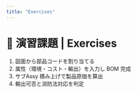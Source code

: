 ```yaml
---
title: "Exercises"
---
```


# 🧪 演習課題 | Exercises

1. 図面から部品コードを割り当てる  
2. 属性（環境・コスト・輸出）を入力し BOM 完成  
3. サブAssy 積み上げで製品原価を算出  
4. 輸出可否と消防法対応を判定  
